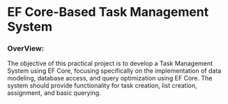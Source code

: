 # EF Core-Based Task Management System
### OverView:
The objective of this practical project is to develop a Task Management System using EF Core, 
focusing specifically on the implementation of data modeling, database access, and query 
optimization using EF Core. The system should provide functionality for task creation, list
creation, assignment, and basic querying.

